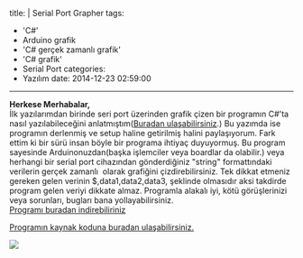 title: |
  Serial Port Grapher
tags:
  - 'C#'
  - Arduino grafik
  - 'C# gerçek zamanlı grafik'
  - 'C# grafik'
  - Serial Port
categories:
  - Yazılım
date: 2014-12-23 02:59:00
---

**Herkese Merhabalar,**  
İlk yazılarımdan birinde seri port üzerinden grafik çizen bir programın C#'ta nasıl yazılabileceğini anlatmıştım([Buradan ulaşabilirsiniz](https://mozanunal.blogspot.com.tr/2014/05/c-gercek-zamanl-grafik-cizme-program.html).) Bu yazımda ise programın derlenmiş ve setup haline getirilmiş halini paylaşıyorum. Fark ettim ki bir sürü insan böyle bir programa ihtiyaç duyuyormuş. Bu program sayesinde Arduinonuzdan(başka işlemciler veya boardlar da olabilir.) veya herhangi bir serial port cihazından gönderdiğiniz "string" formattındaki verilerin gerçek zamanlı  olarak grafiğini çizdirebilirsiniz. Tek dikkat etmeniz gereken gelen verinin $,data1,data2,data3, şeklinde olmasıdır aksi takdirde program gelen veriyi dikkate almaz. Programla alakalı iyi, kötü görüşlerinizi veya sorunları, bugları bana yollayabilirsiniz.  
[Programı buradan indirebiliriniz](https://drive.google.com/file/d/0B5j__Lyt9ozbU3JELTV3MWpqWFk/view?usp=sharing)  

[Programın kaynak koduna buradan ulaşabilirsiniz.](https://github.com/mozanunal/serialPortGrapher)  

![](https://1.bp.blogspot.com/-u9gyY6u78Ks/U4PnbJauzrI/AAAAAAAAAD8/niI8WWGn3Zo/s1600/Ekran%2BAl%C4%B1nt%C4%B1s%C4%B12.PNG)